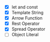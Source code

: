 - [x] let and const
- [x] Template String
- [x] Arrow Function
- [x] Rest Operator
- [x] Spread Operator
- [ ] Object Literal
